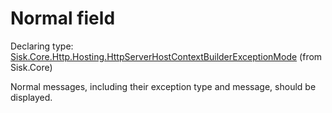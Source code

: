 <!--

Copyrights 2023 Sisk Framework - CypherPotato
Published under MIT license

!!! DO NOT EDIT THIS FILE !!!
This file was generated by a tool in the Sisk package. To edit the information in this documentation,
edit the XML documentation present in the Sisk source code.

-->


# Normal field

Declaring type: [Sisk.Core.Http.Hosting.HttpServerHostContextBuilderExceptionMode](/spec/Sisk.Core.Http.Hosting.HttpServerHostContextBuilderExceptionMode.md) (from Sisk.Core)


Normal messages, including their exception type and message, should be displayed.

